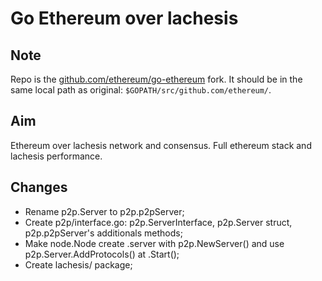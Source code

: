 # Go Ethereum over lachesis

## Note

Repo is the [github.com/ethereum/go-ethereum](https://github.com/ethereum/go-ethereum) fork.
It should be in the same local path as original: `$GOPATH/src/github.com/ethereum/`.


## Aim

Ethereum over lachesis network and consensus.
Full ethereum stack and lachesis performance.


## Changes

* Rename p2p.Server to p2p.p2pServer;
* Create p2p/interface.go: p2p.ServerInterface, p2p.Server struct, p2p.p2pServer's additionals methods;
* Make node.Node create .server with p2p.NewServer() and use p2p.Server.AddProtocols() at .Start();
* Create lachesis/ package;